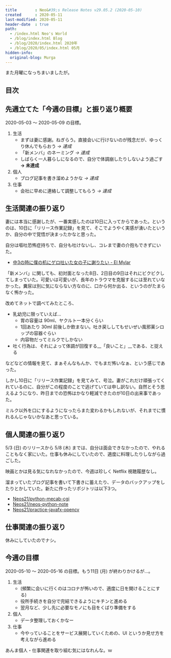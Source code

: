 ```yaml
---
title        : Neo&#39;s Release Notes v29.05.2 (2020-05-10)
created      : 2020-05-11
last-modified: 2020-05-11
header-date  : true
path:
  - /index.html Neo's World
  - /blog/index.html Blog
  - /blog/2020/index.html 2020年
  - /blog/2020/05/index.html 05月
hidden-info:
  original-blog: Murga
---
```


また月曜になっちまいましたが。

## 目次

## 先週立てた「今週の目標」と振り返り概要

2020-05-03 ～ 2020-05-09 の目標。

1. 生活
    - まずは妻に感謝。ねぎらう。直接会いに行けないのが残念だが、ゆっくり休んでもらおう _→ 達成_
    - 「新メンバ」のネーミング _→ 達成_
    - しばらく一人暮らしになるので、自分で体調崩したりしないよう過ごす __→ 未達成__
2. 個人
    - ブログ記事を書き溜めようかな _→ 達成_
3. 仕事
    - 会社に早めに連絡して調整してもらう _→ 達成_

## 生活関連の振り返り

妻には本当に感謝したが、一番実感したのは10日に入ってからであった。というのは、10日に「リリース作業記録」を見て、そこでようやく実感が湧いたというか、自分の中で覚悟が決まったかなと思った。

自分は嘔吐恐怖症持ちで、自分も吐けないし、コレまで妻の介抱もできずにいた。

- [中3の時に僕の机にゲロ吐いた女の子に謝りたい - El Mylar](https://neos21.hateblo.jp/entry/2018/07/19/113000)

「新メンバ」に関しても、初対面となった8日、2日目の9日はそれにビクビクしてしまっていた。可愛いは可愛いが、長年のトラウマを克服するには至れていなかった。糞尿は別に気にならない方なのに、口から何か出る、というのがたまらなく怖かった。

改めてネットで調べてみたところ、

- 乳幼児に限っていえば…
  - 胃の容量は 90ml、ヤクルト一本分くらい
  - 1回あたり 30ml 前後しか飲まない。吐き戻ししてもせいぜい風邪薬シロップの容器ぐらい
  - 内容物だってミルクでしかない
- 吐く行為は、それによって体調が回復する__「良いこと」__である、と捉える

などなどの情報を見て、まぁそんなもんか、でもまだ怖いなぁ、という感じであった。

しかし10日に「リリース作業記録」を見てみて、号泣。妻がこれだけ頑張ってくれているのに、自分がこの程度のことで逃げていては申し訳ない。自然とそう思えるようになり、昨日までの恐怖はかなり軽減できたのが10日の出来事であった。

ミルク以外を口にするようになったらまた変わるかもしれないが、それまでに慣れるんじゃないかなあと思っている。

## 個人関連の振り返り

5/3 (日) のリリースから 5/8 (木) までは、自分は面会できなかったので、やれることもなく家にいた。仕事も休みにしていたので、適度に料理したりしながら過ごした。

映画とかは見る気になれなかったので、今週は珍しく Netflix 視聴履歴なし。

溜まっていたブログ記事を書いて下書きに蓄えたり、データのバックアップをしたりとかしていた。新たに作ったリポジトリは以下3つ。

- [Neos21/python-mecab-cgi](https://github.com/Neos21/python-mecab-cgi)
- [Neos21/neos-python-note](https://github.com/Neos21/neos-python-note)
- [Neos21/practice-javafx-opencv](https://github.com/Neos21/practice-javafx-opencv)

## 仕事関連の振り返り

休みにしていたのでナシ。

## 今週の目標

2020-05-10 ～ 2020-05-16 の目標。もう11日 (月) が終わりかけるが…。

1. 生活
    - (頻繁に会いに行くのはコロナが怖いので、適度に日を開けることにする)
    - 役所手続きを自分で完結できるようにキチンと進める
    - 翌月など、少し先に必要なモノにも目をくばり準備をする
2. 個人
    - データ整理しておくかなー
3. 仕事
    - 今やっていることをサービス展開していくための、UI というか見せ方を考えながら進める

あんま個人・仕事関連を取り組む気にはなれんな。ｗ
